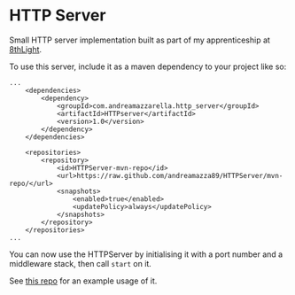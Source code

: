 # HTTP Server

Small HTTP server implementation built as part of my apprenticeship at [8thLight](https://8thlight.com/).

To use this server, include it as a maven dependency to your project like so:

```
...
    <dependencies>
        <dependency>
            <groupId>com.andreamazzarella.http_server</groupId>
            <artifactId>HTTPserver</artifactId>
            <version>1.0</version>
        </dependency>
    </dependencies>

    <repositories>
        <repository>
            <id>HTTPServer-mvn-repo</id>
            <url>https://raw.github.com/andreamazza89/HTTPServer/mvn-repo/</url>
            <snapshots>
                <enabled>true</enabled>
                <updatePolicy>always</updatePolicy>
            </snapshots>
        </repository>
    </repositories>
...
```

You can now use the HTTPServer by initialising it with a port number and a middleware stack, then call `start` on it.

See [this repo](https://github.com/andreamazza89/CobServer) for an example usage of it.
